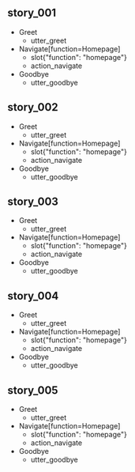 ## story_001
* Greet
   - utter_greet
* Navigate[function=Homepage]
   - slot{"function": "homepage"}
   - action_navigate
* Goodbye
   - utter_goodbye

## story_002
* Greet
   - utter_greet
* Navigate[function=Homepage]
   - slot{"function": "homepage"}
   - action_navigate
* Goodbye
   - utter_goodbye 

## story_003
* Greet
   - utter_greet
* Navigate[function=Homepage]
   - slot{"function": "homepage"}
   - action_navigate
* Goodbye
   - utter_goodbye

## story_004
* Greet
   - utter_greet
* Navigate[function=Homepage]
   - slot{"function": "homepage"}
   - action_navigate
* Goodbye
   - utter_goodbye 

## story_005
* Greet
   - utter_greet
* Navigate[function=Homepage]
   - slot{"function": "homepage"}
   - action_navigate
* Goodbye
   - utter_goodbye